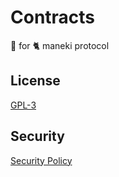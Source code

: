 # Contracts

🧾 for 🐈 maneki protocol

## License

[GPL-3](LICENSE)

## Security

[Security Policy](SECURITY.md)
